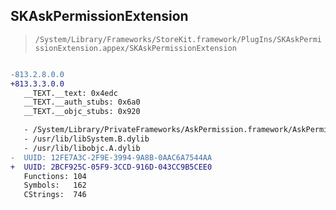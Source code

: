 ## SKAskPermissionExtension

> `/System/Library/Frameworks/StoreKit.framework/PlugIns/SKAskPermissionExtension.appex/SKAskPermissionExtension`

```diff

-813.2.8.0.0
+813.3.3.0.0
   __TEXT.__text: 0x4edc
   __TEXT.__auth_stubs: 0x6a0
   __TEXT.__objc_stubs: 0x920

   - /System/Library/PrivateFrameworks/AskPermission.framework/AskPermission
   - /usr/lib/libSystem.B.dylib
   - /usr/lib/libobjc.A.dylib
-  UUID: 12FE7A3C-2F9E-3994-9A8B-0AAC6A7544AA
+  UUID: 2BCF925C-05F9-3CCD-916D-043CC9B5CEE0
   Functions: 104
   Symbols:   162
   CStrings:  746

```
